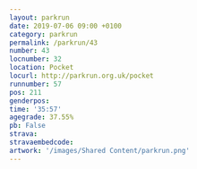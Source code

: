 ```yaml
---
layout: parkrun
date: 2019-07-06 09:00 +0100
category: parkrun
permalink: /parkrun/43
number: 43
locnumber: 32
location: Pocket
locurl: http://parkrun.org.uk/pocket
runnumber: 57
pos: 211
genderpos: 
time: '35:57'
agegrade: 37.55%
pb: False
strava: 
stravaembedcode:
artwork: '/images/Shared Content/parkrun.png'
---
```

